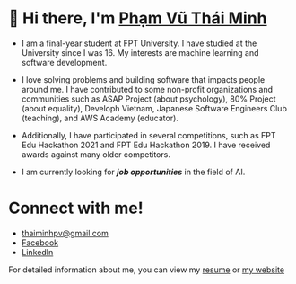 # 👋 Hi there, I'm [Phạm Vũ Thái Minh](https://thaiminhpv.tech/)

- I am a final-year student at FPT University. I have studied
  at the University since I was 16. My interests are machine learning and software development.

- I love solving problems and building software that impacts people around me.
  I have contributed to some non-profit organizations and communities such as ASAP Project (about psychology), 80%
  Project (about equality), Developh Vietnam, Japanese Software Engineers Club (teaching), and AWS Academy (educator).

- Additionally, I have participated in several competitions, such as FPT Edu
  Hackathon 2021 and FPT Edu Hackathon 2019. I have received awards against many older competitors.

- I am currently looking for _**job opportunities**_ in the field of AI.

# Connect with me!

- [thaiminhpv@gmail.com](mailto:thaiminhpv@gmail.com)
- [Facebook](https://www.facebook.com/thaiminhpv/)
- [LinkedIn](https://www.linkedin.com/in/thaiminhpv/)

For detailed information about me, you can view my
[resume](https://drive.google.com/file/d/1YbKL2X5OES5zRw0TDXDypgwqJW0PWqa2/view) or
[my website](https://thaiminhpv.tech/)
